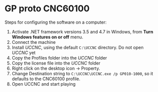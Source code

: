 # GP proto CNC60100

Steps for configuring the software on a computer:

1. Activate .NET framework versions 3.5 and 4.7 in Windows, from **Turn Windows features on or off** menu.
1. Connect the machine
1. Install *UCCNC*, using the default `C:\UCCNC` directory. Do not open *UCCNC* yet
1. Copy the Profiles folder into the *UCCNC* folder
1. Copy the license file into the *UCCNC* folder
1. Right click on the desktop icon -> Property.
1. Change Destination string to `C:\UCCNC\UCCNC.exe /p GP010-1000`, so it defaults to the CNC60100 profile. 
1. Open UCCNC and start playing 

